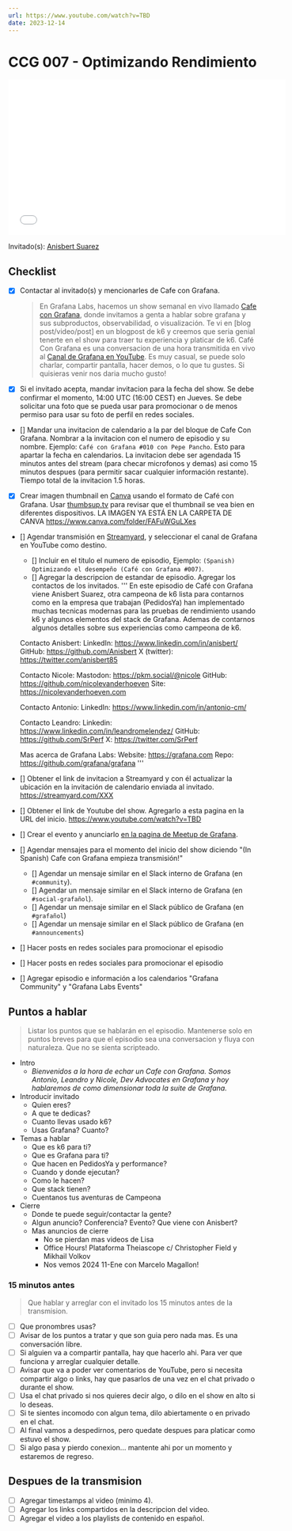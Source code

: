 ```yaml
---
url: https://www.youtube.com/watch?v=TBD
date: 2023-12-14
---
```

# CCG 007 - Optimizando Rendimiento

<iframe width="560" height="315" src="[https://www.youtube.com/watch?v=TBD](https://www.youtube.com/watch?v=TBD)" title="YouTube video player" frameborder="0" allow="accelerometer; autoplay; clipboard-write; encrypted-media; gyroscope; picture-in-picture" allowfullscreen></iframe>

Invitado(s): [Anisbert Suarez](https://www.linkedin.com/in/anisbert/)

## Checklist

- [x] Contactar al invitado(s) y mencionarles de Cafe con Grafana.
	> En Grafana Labs, hacemos un show semanal en vivo llamado [Cafe con Grafana](https://www.youtube.com/watch?v=fodMyzisa6s), donde invitamos a genta a hablar sobre grafana y sus subproductos, observabilidad, o visualización. Te vi en [blog post/video/post] en un blogpost de k6 y creemos que seria genial tenerte en el show para traer tu experiencia y platicar de k6.
	Café Con Grafana es una conversacion de una hora transmitida en vivo al [Canal de Grafana en YouTube](https://youtube.com/@grafana). Es muy casual, se puede solo charlar, compartir pantalla, hacer demos, o lo que tu gustes. Si quisieras venir nos daria mucho gusto! 
- [x] Si el invitado acepta, mandar invitacion para la fecha del show. Se debe confirmar el momento, 14:00 UTC (16:00 CEST) en Jueves. Se debe solicitar una foto que se pueda usar para promocionar o de menos permiso para usar su foto de perfil en redes sociales.
- [] Mandar una invitacion de calendario a la par del bloque de Cafe Con Grafana. Nombrar a la invitacion con el numero de episodio y su nombre. Ejemplo: `Café con Grafana #010 con Pepe Pancho`. Esto para apartar la fecha en calendarios. La invitacion debe ser agendada 15 minutos antes del stream (para checar microfonos y demas) asi como 15 minutos despues (para permitir sacar cualquier información restante). Tiempo total de la invitacion 1.5 horas.
- [x] Crear imagen thumbnail en [Canva](https://canva.com) usando el formato de Café con Grafana. Usar [thumbsup.tv](https://thumbsup.tv) para revisar que el thumbnail se vea bien en diferentes dispositivos. LA IMAGEN YA ESTÁ EN LA CARPETA DE CANVA https://www.canva.com/folder/FAFuWGuLXes
- [] Agendar transmisión en [Streamyard](https://streamyard.com), y seleccionar el canal de Grafana en YouTube como destino.
	- [] Incluir en el titulo el numero de episodio, Ejemplo: `(Spanish) Optimizando el desempeño (Café con Grafana #007)`.
	- [] Agregar la descripcion de estandar de episodio. Agregar los contactos de los invitados.
'''
	En este episodio de Café con Grafana viene Anisbert Suarez, otra campeona de k6 lista para contarnos como en la empresa que trabajan (PedidosYa) han implementado muchas tecnicas modernas para las pruebas de rendimiento usando k6 y algunos elementos del stack de Grafana.
	Ademas de contarnos algunos detalles sobre sus experiencias como campeona de k6.

	Contacto Anisbert:
	LinkedIn: https://www.linkedin.com/in/anisbert/
	GitHub: https://github.com/Anisbert
	X (twitter): https://twitter.com/anisbert85


	Contacto Nicole:
	Mastodon: https://pkm.social/@nicole
	GitHub: https://github.com/nicolevanderhoeven
	Site: https://nicolevanderhoeven.com

	Contacto Antonio:
	LinkedIn: https://www.linkedin.com/in/antonio-cm/

	Contacto Leandro:
	Linkedin: https://www.linkedin.com/in/leandromelendez/
	GitHub: https://github.com/SrPerf
	X: https://twitter.com/SrPerf

	Mas acerca de Grafana Labs:
	Website: https://grafana.com
	Repo: https://github.com/grafana/grafana
'''
- [] Obtener el link de invitacion a Streamyard y con él actualizar la ubicación en la invitación de calendario enviada al invitado.
https://streamyard.com/XXX
- [] Obtener el link de Youtube del show. Agregarlo a esta pagina en la URL del inicio.
https://www.youtube.com/watch?v=TBD
- [] Crear el evento y anunciarlo [en la pagina de Meetup de Grafana](https://www.meetup.com/grafana-friends-virtual-meetup-group/).
- [] Agendar mensajes para el momento del inicio del show diciendo "(In Spanish) Cafe con Grafana empieza transmisión!"
	- [] Agendar un mensaje similar en el Slack interno de Grafana  (en `#community`).
	- [] Agendar un mensaje similar en el Slack interno de Grafana  (en `#social-grafañol`).
	- [] Agendar un mensaje similar en el Slack público de Grafana  (en `#grafañol`)
	- [] Agendar un mensaje similar en el Slack público de Grafana  (en `#announcements`)
- [] Hacer posts en redes sociales para promocionar el episodio
- [] Hacer posts en redes sociales para promocionar el episodio
- [] Agregar episodio e información a los calendarios "Grafana Community" y "Grafana Labs Events"


## Puntos a hablar

> Listar los puntos que se hablarán en el episodio. Mantenerse solo en puntos breves para que el episodio sea una conversacion y fluya con naturaleza. Que no se sienta scripteado.

- Intro
	- *Bienvenidos a la hora de echar un Cafe con Grafana. Somos Antonio, Leandro y Nicole, Dev Advocates en Grafana y hoy hablaremos de como dimensionar toda la suite de Grafana.*
- Introducir invitado
	- Quien eres?
	- A que te dedicas?
	- Cuanto llevas usado k6?
	- Usas Grafana? Cuanto?
- Temas a hablar
	- Que es k6 para ti?
    - Que es Grafana para ti?
    - Que hacen en PedidosYa y performance?
	- Cuando y donde ejecutan?
	- Como le hacen?
	- Que stack tienen?
	- Cuentanos tus aventuras de Campeona
- Cierre
    - Donde te puede seguir/contactar la gente?
    - Algun anuncio? Conferencia? Evento? Que viene con Anisbert?
    - Mas anuncios de cierre
		- No se pierdan mas videos de Lisa
		- Office Hours! Plataforma Theiascope c/ Christopher Field y Mikhail Volkov
		- Nos vemos 2024 11-Ene con Marcelo Magallon!

### 15 minutos antes

> Que hablar y arreglar con el invitado los 15 minutos antes de la transmision.

- [ ] Que pronombres usas?
- [ ] Avisar de los puntos a tratar y que son guia pero nada mas. Es una conversación libre.
- [ ] Si alguien va a compartir pantalla, hay que hacerlo ahi. Para ver que funciona y arreglar cualquier detalle.
- [ ] Avisar que va a poder ver comentarios de YouTube, pero si necesita compartir algo o links, hay que pasarlos de una vez en el chat privado o durante el show.
- [ ] Usa el chat privado si nos quieres decir algo, o dilo en el show en alto si lo deseas.
- [ ] Si te sientes incomodo con algun tema, dilo abiertamente o en privado en el chat.
- [ ] Al final vamos a despedirnos, pero quedate despues para platicar como estuvo el show.
- [ ] Si algo pasa y pierdo conexion... mantente ahi por un momento y estaremos de regreso.

## Despues de la transmision

- [ ] Agregar timestamps al video (minimo 4).
- [ ] Agregar los links compartidos en la descripcion del video.
- [ ] Agregar el video a los playlists de contenido en español.

